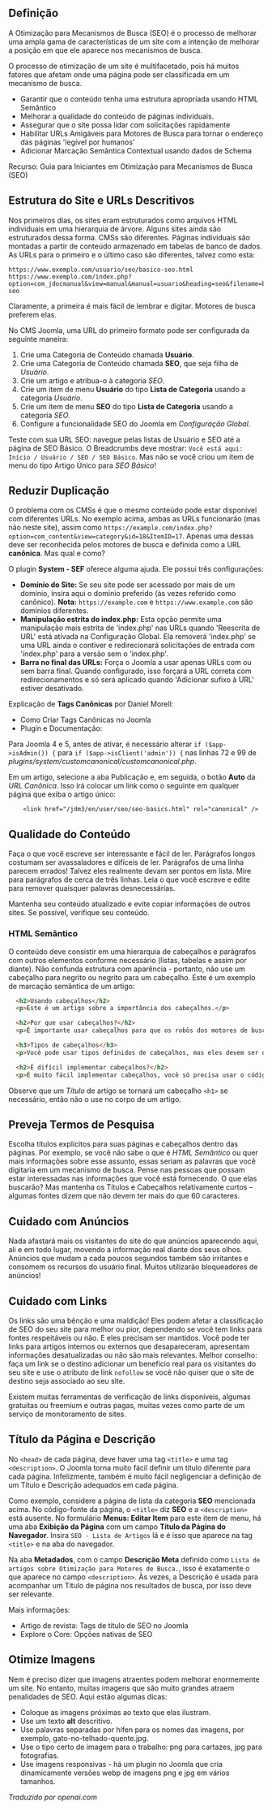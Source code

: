 <!-- Filename: jdocmanual?manual=user&heading=seo&filename=seo-basics.md / Display title: Noções Básicas de SEO -->

## Definição

A Otimização para Mecanismos de Busca (SEO) é o processo de melhorar uma ampla gama de características de um site com a intenção de melhorar a posição em que ele aparece nos mecanismos de busca.

O processo de otimização de um site é multifacetado, pois há muitos fatores que afetam onde uma página pode ser classificada em um mecanismo de busca.

- Garantir que o conteúdo tenha uma estrutura apropriada usando HTML Semântico
- Melhorar a qualidade do conteúdo de páginas individuais.
- Assegurar que o site possa lidar com solicitações rapidamente
- Habilitar URLs Amigáveis para Motores de Busca para tornar o endereço das páginas 'legível por humanos'
- Adicionar Marcação Semântica Contextual usando dados de Schema

Recurso: Guia para Iniciantes em Otimização para Mecanismos de Busca (SEO)

## Estrutura do Site e URLs Descritivos

Nos primeiros dias, os sites eram estruturados como arquivos HTML individuais em uma hierarquia de árvore. Alguns sites ainda são estruturados dessa forma. CMSs são diferentes. Páginas individuais são montadas a partir de conteúdo armazenado em tabelas de banco de dados. As URLs para o primeiro e o último caso são diferentes, talvez como esta:
```
https://www.exemplo.com/usuario/seo/basico-seo.html
https://www.exemplo.com/index.php?option=com_jdocmanual&view=manual&manual=usuario&heading=seo&filename=basico-seo
```
Claramente, a primeira é mais fácil de lembrar e digitar. Motores de busca preferem elas.

No CMS Joomla, uma URL do primeiro formato pode ser configurada da seguinte maneira:

1. Crie uma Categoria de Conteúdo chamada **Usuário**.
2. Crie uma Categoria de Conteúdo chamada **SEO**, que seja filha de *Usuário*.
3. Crie um artigo e atribua-o à categoria *SEO*.
4. Crie um item de menu **Usuário** do tipo **Lista de Categoria** usando a categoria *Usuário*.
5. Crie um item de menu **SEO** do tipo **Lista de Categoria** usando a categoria *SEO*.
6. Configure a funcionalidade SEO do Joomla em *Configuração Global*.

Teste com sua URL SEO: navegue pelas listas de Usuário e SEO até a página de SEO Básico. O Breadcrumbs deve mostrar: `Você está aqui: Início / Usuário / SEO / SEO Básico`. Mas não se você criou um item de menu do tipo Artigo Único para *SEO Básico*!

## Reduzir Duplicação

O problema com os CMSs é que o mesmo conteúdo pode estar disponível com diferentes URLs. No exemplo acima, ambas as URLs funcionarão (mas não neste site), assim como `https://example.com/index.php?option=com_content&view=category&id=18&ItemID=17`. Apenas uma dessas deve ser reconhecida pelos motores de busca e definida como a URL **canônica**. Mas qual e como?

O plugin **System - SEF** oferece alguma ajuda. Ele possui três configurações:

* **Domínio do Site:** Se seu site pode ser acessado por mais de um domínio, insira aqui o domínio preferido (às vezes referido como canônico). **Nota:** `https://example.com` e `https://www.example.com` são domínios diferentes.
* **Manipulação estrita do index.php:** Esta opção permite uma manipulação mais estrita de 'index.php' nas URLs quando 'Reescrita de URL' está ativada na Configuração Global. Ela removerá 'index.php' se uma URL ainda o contiver e redirecionará solicitações de entrada com 'index.php' para a versão sem o 'index.php'.
* **Barra no final das URLs:** Força o Joomla a usar apenas URLs com ou sem barra final. Quando configurado, isso forçará a URL correta com redirecionamentos e só será aplicado quando 'Adicionar sufixo à URL' estiver desativado.

Explicação de **Tags Canônicas** por Daniel Morell:

* Como Criar Tags Canônicas no Joomla
* Plugin e Documentação:

Para Joomla 4 e 5, antes de ativar, é necessário alterar `if ($app->isAdmin()) {` para `if ($app->isClient('admin')) {` nas linhas 72 e 99 de *plugins/system/customcanonical/customcanonical.php*.

Em um artigo, selecione a aba Publicação e, em seguida, o botão **Auto** da *URL Canônica*. Isso irá colocar um link como o seguinte em qualquer página que exiba o artigo único:
```
	<link href="/jdm3/en/user/seo/seo-basics.html" rel="canonical" />
```

## Qualidade do Conteúdo

Faça o que você escreve ser interessante e fácil de ler. Parágrafos longos costumam ser avassaladores e difíceis de ler. Parágrafos de uma linha parecem errados! Talvez eles realmente devam ser pontos em lista. Mire para parágrafos de cerca de três linhas. Leia o que você escreve e edite para remover quaisquer palavras desnecessárias.

Mantenha seu conteúdo atualizado e evite copiar informações de outros sites. Se possível, verifique seu conteúdo.

### HTML Semântico

O conteúdo deve consistir em uma hierarquia de cabeçalhos e parágrafos com outros elementos conforme necessário (listas, tabelas e assim por diante). Não confunda estrutura com aparência - portanto, não use um cabeçalho para negrito ou negrito para um cabeçalho. Este é um exemplo de marcação semântica de um artigo:

```html
  <h2>Usando cabeçalhos</h2>
  <p>Este é um artigo sobre a importância dos cabeçalhos.</p>

  <h2>Por que usar cabeçalhos?</h2>
  <p>É importante usar cabeçalhos para que os robôs dos motores de busca possam identificar qual é a parte <strong>importante</strong> do seu artigo.</p>

  <h3>Tipos de cabeçalhos</h3>
  <p>Você pode usar tipos definidos de cabeçalhos, mas eles devem ser ordenados e estruturados dentro da sua página. O H1 será o título da página inserido pelo Joomla, com o H2 sendo usado para subcabeçalhos da página. Quaisquer cabeçalhos dentro dos seus subcabeçalhos devem ser em cascata usando H3, H4 e H5 conforme apropriado.</p>

  <h2>É difícil implementar cabeçalhos?</h2>
  <p>É muito fácil implementar cabeçalhos, você só precisa usar o código HTML apropriado.</p>
```

Observe que um *Título* de artigo se tornará um cabeçalho `<h1>` se necessário, então não o use no corpo de um artigo.

## Preveja Termos de Pesquisa

Escolha títulos explícitos para suas páginas e cabeçalhos dentro das páginas. Por exemplo, se você não sabe o que é *HTML Semântico* ou quer mais informações sobre esse assunto, essas seriam as palavras que você digitaria em um mecanismo de busca. Pense nas pessoas que possam estar interessadas nas informações que você está fornecendo. O que elas buscarão? Mas mantenha os Títulos e Cabeçalhos relativamente curtos – algumas fontes dizem que não devem ter mais do que 60 caracteres.

## Cuidado com Anúncios

Nada afastará mais os visitantes do site do que anúncios aparecendo aqui, ali e em todo lugar, movendo a informação real diante dos seus olhos. Anúncios que mudam a cada poucos segundos também são irritantes e consomem os recursos do usuário final. Muitos utilizarão bloqueadores de anúncios!

## Cuidado com Links

Os links são uma bênção e uma maldição! Eles podem afetar a classificação de SEO do seu site para melhor ou pior, dependendo se você tem links para fontes respeitáveis ou não. E eles precisam ser mantidos. Você pode ter links para artigos internos ou externos que desapareceram, apresentam informações desatualizadas ou não são mais relevantes. Melhor conselho: faça um link se o destino adicionar um benefício real para os visitantes do seu site e use o atributo de link `nofollow` se você não quiser que o site de destino seja associado ao seu site.

Existem muitas ferramentas de verificação de links disponíveis, algumas gratuitas ou freemium e outras pagas, muitas vezes como parte de um serviço de monitoramento de sites.

## Título da Página e Descrição

No `<head>` de cada página, deve haver uma tag `<title>` e uma tag `<description>`. O Joomla torna muito fácil definir um título diferente para cada página. Infelizmente, também é muito fácil negligenciar a definição de um Título e Descrição adequados em cada página.

Como exemplo, considere a página de lista da categoria **SEO** mencionada acima. No código-fonte da página, o `<title>` diz **SEO** e a `<description>` está ausente. No formulário **Menus: Editar Item** para este item de menu, há uma aba **Exibição da Página** com um campo **Título da Página do Navegador**. Insira `SEO - Lista de Artigos` lá e é isso que aparece na tag `<title>` e na aba do navegador.

Na aba **Metadados**, com o campo **Descrição Meta** definido como `Lista de artigos sobre Otimização para Motores de Busca.`, isso é exatamente o que aparece no campo `<description>`. Às vezes, a Descrição é usada para acompanhar um Título de página nos resultados de busca, por isso deve ser relevante.

Mais informações:
* Artigo de revista: Tags de título de SEO no Joomla
* Explore o Core: Opções nativas de SEO

## Otimize Imagens

Nem é preciso dizer que imagens atraentes podem melhorar enormemente um site. No entanto, muitas imagens que são muito grandes atraem penalidades de SEO. Aqui estão algumas dicas:

* Coloque as imagens próximas ao texto que elas ilustram.
* Use um texto **alt** descritivo.
* Use palavras separadas por hífen para os nomes das imagens, por exemplo, gato-no-telhado-quente.jpg.
* Use o tipo certo de imagem para o trabalho: png para cartazes, jpg para fotografias.
* Use imagens responsivas - há um plugin no Joomla que cria dinamicamente versões webp de imagens png e jpg em vários tamanhos.

*Traduzido por openai.com*

